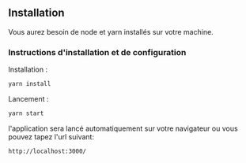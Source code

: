 
## Installation

Vous aurez besoin de node et yarn installés sur votre machine.


### Instructions d'installation et de configuration

Installation :

```sh
yarn install
```

Lancement :

```sh
yarn start
```
l'application sera lancé automatiquement sur votre navigateur ou vous pouvez tapez l'url suivant:
```
http://localhost:3000/
```